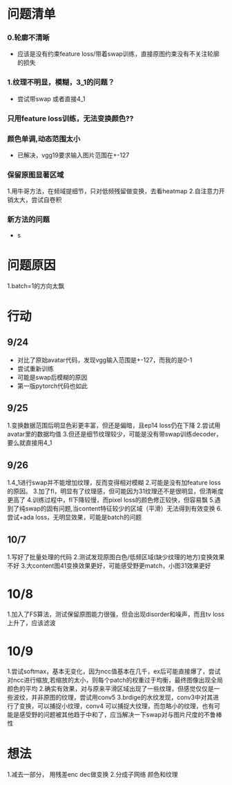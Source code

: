 # 问题清单
### 0.轮廓不清晰
* 应该是没有约束feature loss/带着swap训练，直接原图约束没有不关注轮廓的损失


### 1.纹理不明显，模糊，3_1的问题？
* 尝试带swap 或者直接4_1
### 只用feature loss训练，无法变换颜色??
### 颜色单调,动态范围太小
* 已解决，vgg19要求输入图片范围在+-127

### 保留原图显著区域
1.用牛哥方法，在频域提细节，只对低频残留做变换，去看heatmap
2.自注意力开销太大，尝试自卷积

### 新方法的问题
* s

# 问题原因
1.batch=1的方向太飘

# 行动
## 9/24 
* 对比了原始avatar代码，发现vgg输入范围是+-127，而我的是0-1
* 尝试重新训练
* 可能是swap后模糊的原因
* 第一版pytorch代码也如此      
## 9/25
1.变换数据范围后明显色彩更丰富，但还是偏暗，且ep14 loss仍在下降
2.尝试用avatar里的数据均值
3.但还是细节纹理较少，可能是没有带swap训练decoder，要么就直接用4_1
## 9/26
1.4_1进行swap并不能增加纹理，反而变得相对模糊
2.可能是没有加feature loss的原因。
3.加了fl，明显有了纹理感，但可能因为31纹理还不是很明显，但清晰度更高了
4.训练过程中，fl下降较慢，而pixel loss的颜色修正较快，但容易飘
5.遇到了纯swap的固有问题,当content特征较少的区域（平滑）无法得到有效变换
6.尝试+ada loss，无明显效果，可能是batch的问题

## 10/7
1.写好了批量处理的代码
2.测试发现原图白色/低频区域(缺少纹理的地方)变换效果不好
3.大content图41变换效果更好，可能感受野更match，小图31效果更好
# 10/8
1.加入了FS算法，测试保留原图能力很强，但会出现disorder和噪声，而且tv loss 上升了，应该滤波

# 10/9
1.尝试softmax，基本无变化，因为ncc值基本在几千，ex后可能直接爆了，尝试对ncc进行缩放,若缩放的太小，则每个patch的权重过于均衡，最终图像出现全局颜色的平均
2.确实有效果，对与原来平滑区域出现了一些纹理，但感觉仅仅是一些波纹，并非原图的纹理，尝试用conv5
3.brdige的水纹发现，conv3中对其进行了变换，可以捕捉小纹理，conv4 可以捕捉大纹理，而忽略小的纹理，也有可能是感受野的问题被其他趋于中和了，应当解决一下swap对与图片尺度的不鲁棒性

# 想法
1.减去一部分，  用残差enc dec做变换
2.分成子网络 颜色和纹理

